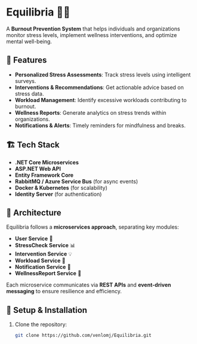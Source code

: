 # Equilibria 🧘‍♂️  
A **Burnout Prevention System** that helps individuals and organizations monitor stress levels, implement wellness interventions, and optimize mental well-being.

## 🚀 Features  
- **Personalized Stress Assessments**: Track stress levels using intelligent surveys.  
- **Interventions & Recommendations**: Get actionable advice based on stress data.  
- **Workload Management**: Identify excessive workloads contributing to burnout.  
- **Wellness Reports**: Generate analytics on stress trends within organizations.  
- **Notifications & Alerts**: Timely reminders for mindfulness and breaks.  

## 🏗️ Tech Stack  
- **.NET Core Microservices**  
- **ASP.NET Web API**  
- **Entity Framework Core**  
- **RabbitMQ / Azure Service Bus** (for async events)  
- **Docker & Kubernetes** (for scalability)  
- **Identity Server** (for authentication)  

## 📖 Architecture  
Equilibria follows a **microservices approach**, separating key modules:  
- **User Service** 🔐  
- **StressCheck Service** 📊  
- **Intervention Service** 💡  
- **Workload Service** 📅  
- **Notification Service** 🔔  
- **WellnessReport Service** 🏥  

Each microservice communicates via **REST APIs** and **event-driven messaging** to ensure resilience and efficiency.

## 🔧 Setup & Installation  
1. Clone the repository:  
   ```bash
   git clone https://github.com/venlomj/Equilibria.git
   

